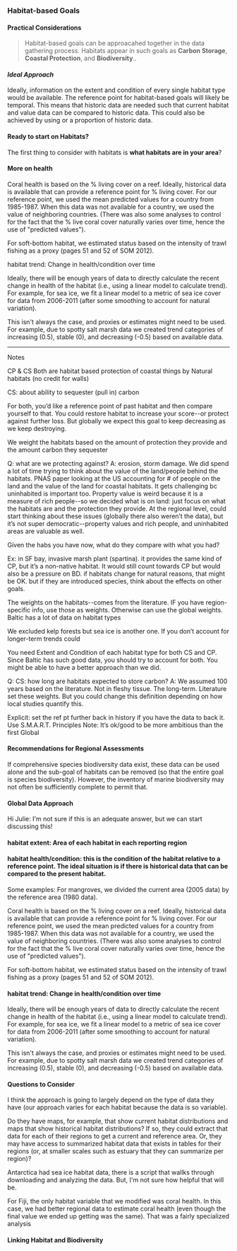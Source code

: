 ### Habitat-based Goals
#### Practical Considerations

> Habitat-based goals can be approacahed together in the data gathering process. Habitats appear in such goals as **Carbon Storage**, **Coastal Protection**, and **Biodiversity**..

#### *Ideal Approach*

Ideally, information on the extent and condition of every single habitat type would be available. The reference point for habitat-based goals will likely be temporal. This means that historic data are needed such that current habitat and value data can be compared to historic data. This could also be achieved by using or a proportion of historic data.

#### Ready to start on **Habitats**?

The first thing to consider with habitats is **what habitats are in your area**?

#### More on  health

<!---Via #362--->

Coral health is based on the % living cover on a reef. Ideally, historical data is available that can provide a reference point for % living cover. For our reference point, we used the mean predicted values for a country from 1985-1987. When this data was not available for a country, we used the value of neighboring countries. (There was also some analyses to control for the fact that the % live coral cover naturally varies over time, hence the use of "predicted values").

For soft-bottom habitat, we estimated status based on the intensity of trawl fishing as a proxy (pages 51 and 52 of SOM 2012).


habitat trend: Change in health/condition over time

Ideally, there will be enough years of data to directly calculate the recent change in health of the habitat (i.e., using a linear model to calculate trend). For example, for sea ice, we fit a linear model to a metric of sea ice cover for data from 2006-2011 (after some smoothing to account for natural variation).

This isn't always the case, and proxies or estimates might need to be used. For example, due to spotty salt marsh data we created trend categories of increasing (0.5), stable (0), and decreasing (-0.5) based on available data.


****
Notes

<!---From Baltic Workshop--->

CP & CS
Both are habitat based
protection of coastal things by Natural habitats (no credit for walls)

CS: about ability to sequester (pull in) carbon

For both, you’d like a reference point of past habitat and then compare yourself to that. You could restore habitat to increase your score--or protect against further loss. But globally we expect this goal to keep decreasing as we keep destroying.

We weight the habitats based on the amount of protection they provide and the amount carbon they sequester

Q: what are we protecting against?
A: erosion, storm damage. We did spend a lot of time trying to think about the value of the land/people behind the habitats. PNAS paper looking at the US accounting for # of people on the land and the value of the land for coastal habitats. It gets challenging bc uninhabited is important too. Property value is weird because it is a measure of rich people--so we decided what is on land: just focus on what the habitats are and the protection they provide.
At the regional level, could start thinking about these issues (globally there also weren’t the data), but it’s not super democratic--property values and rich people, and uninhabited areas are valuable as well.

Given the habs you have now, what do they compare with what you had?

Ex: in SF bay, invasive marsh plant (spartina). it provides the same kind of CP, but it’s a non-native habitat. It would still count towards CP but would also be a pressure on BD. if habitats change for natural reasons, that might be OK. but if they are introduced species, think about the effects on other goals.

The weights on the habitats--comes from the literature. IF you have region-specific info, use those as weights. Otherwise can use the global weights.
Baltic has a lot of data on habitat types

We excluded kelp forests but sea ice is another one. If you don’t account for longer-term trends could


You need Extent and Condition of each habitat type for both CS and CP. Since Baltic has such good data, you should try to account for both. You might be able to have a better approach than we did.

Q: CS: how long are habitats expected to store carbon?
A: We assumed 100 years based on the literature. Not in fleshy tissue. The long-term. Literature set these weights. But you could change this definition depending on how local studies quantify this.

Explicit: set the ref pt further back in history if you have the data to back it. Use S.M.A.R.T. Principles
Note: It’s ok/good to be more ambitious than the first Global

#### Recommendations for Regional Assessments

If comprehensive species biodiversity data exist, these data can be used alone and the sub-goal of habitats can be removed (so that the entire goal is species biodiversity). However, the inventory of marine biodiversity may not often be sufficiently complete to permit that.

#### Global Data Approach

Hi Julie:
I'm not sure if this is an adequate answer, but we can start discussing this!

#### habitat extent: Area of each habitat in each reporting region
#### habitat health/condition: this is the condition of the habitat relative to a reference point.  The ideal situation is if there is historical data that can be compared to the present habitat.  

Some examples:
For mangroves, we divided the current area (2005 data) by the reference area (1980 data).

Coral health is based on the % living cover on a reef.  Ideally, historical data is available that can provide a reference point for % living cover.  For our reference point, we used the mean predicted values for a country from 1985-1987.  When this data was not available for a country, we used the value of neighboring countries.  (There was also some analyses to control for the fact that the % live coral cover naturally varies over time, hence the use of "predicted values").

For soft-bottom habitat, we estimated status based on the intensity of trawl fishing as a proxy (pages 51 and 52 of SOM 2012).

#### habitat trend: Change in health/condition over time
Ideally, there will be enough years of data to directly calculate the recent change in health of the habitat (i.e., using a linear model to calculate trend).  For example, for sea ice, we fit a linear model to a metric of sea ice cover for data from 2006-2011 (after some smoothing to account for natural variation).

This isn't always the case, and proxies or estimates might need to be used.  For example, due to spotty salt marsh data we created trend categories of increasing (0.5), stable (0), and decreasing (-0.5) based on available data.

#### Questions to Consider

I think the approach is going to largely depend on the type of data they have (our approach varies for each habitat because the data is so variable).

Do they have maps, for example, that show current habitat distributions and maps that show historical habitat distributions?  If so, they could extract that data for each of their regions to get a current and reference area. Or, they may have access to summarized habitat data that exists in tables for their regions (or, at smaller scales such as estuary that they can summarize per region)?

Antarctica had sea ice habitat data, there is a script that wallks through downloading and analyzing the data.  But, I'm not sure how helpful that will be.

For Fiji, the only habitat variable that we modified was coral health.  In this case, we had better regional data to estimate coral health (even though the final value we ended up getting was the same).  That was a fairly specialized analysis

#### Linking Habitat and Biodiversity
